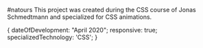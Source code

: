 #natours
This project was created during the CSS course of Jonas Schmedtmann and specialized for CSS animations.

{ dateOfDevelopment: "April 2020";
responsive: true;
specializedTechnology: 'CSS'; }
